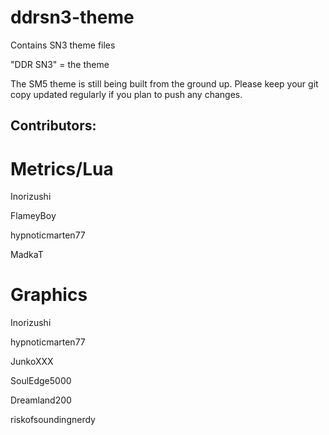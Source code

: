 # ddrsn3-theme
Contains SN3 theme files

"DDR SN3" = the theme

The SM5 theme is still being built from the ground up. Please keep your git copy updated regularly if you plan to push any changes.

Contributors:
--

# Metrics/Lua

Inorizushi

FlameyBoy

hypnoticmarten77

MadkaT

# Graphics
Inorizushi

hypnoticmarten77

JunkoXXX

SoulEdge5000

Dreamland200

riskofsoundingnerdy

